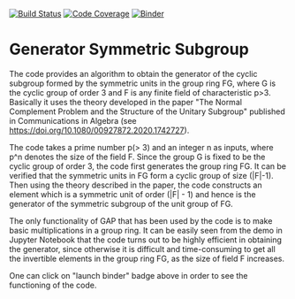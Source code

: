 [![Build Status](https://travis-ci.org/Surwalia/generatorsymmetricsubgroup.svg?branch=master)](https://travis-ci.org/Surwalia/generatorsymmetricsubgroup)
[![Code Coverage](https://codecov.io/github/Surwalia/units/coverage.svg?branch=master&token=)](https://codecov.io/gh/Surwalia/generatorsymmetricsubgroup)
[![Binder](https://mybinder.org/badge.svg)](https://mybinder.org/v2/gh/Surwalia/generatorsymmetricsubgroup/master)


# Generator Symmetric Subgroup

The code provides an algorithm to obtain the generator of the cyclic subgroup formed by the symmetric units in 
the group ring FG, where G is the cyclic group of order 3 and F is any finite field of characteristic p>3. Basically it uses the theory developed in the paper "The Normal Complement Problem and the Structure of the Unitary Subgroup" published in Communications in Algebra (see https://doi.org/10.1080/00927872.2020.1742727). 

The code takes a prime number p(> 3) and an integer n as inputs, where p^n denotes the size of the field F. Since the group G is fixed to be the cyclic group of order 3, the code first generates the group ring FG. It can be verified that the symmetric units in FG form a cyclic group of size (|F|-1). Then using the theory described in the paper, the code constructs an element which is a symmetric unit of order (|F| - 1) and hence is the generator of the symmetric subgroup of the unit group of FG.

The only functionality of GAP that has been used by the code is to make basic multiplications in a group ring. It can be easily seen from the demo in Jupyter Notebook that the code turns out to be highly efficient in obtaining the generator, since otherwise it is difficult and time-consuming to get all the invertible elements in the group ring FG, as the size of field F increases.

One can click on "launch binder" badge above in order to see the functioning of the code.
